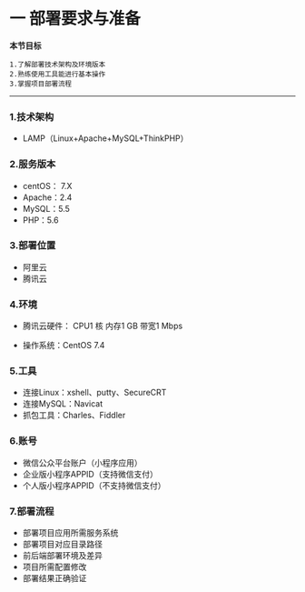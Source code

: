 # 一 部署要求与准备

**本节目标**

```
1.了解部署技术架构及环境版本
2.熟练使用工具能进行基本操作
3.掌握项目部署流程
```

---

### 1.技术架构

- LAMP（Linux+Apache+MySQL+ThinkPHP）

### 2.服务版本

- centOS： 7.X
- Apache：2.4
- MySQL：5.5
- PHP：5.6

### 3.部署位置

- 阿里云
- 腾讯云

### 4.环境

- 腾讯云硬件： CPU1 核 内存1 GB 带宽1 Mbps 

- 操作系统：CentOS 7.4


### 5.工具

- 连接Linux：xshell、putty、SecureCRT
- 连接MySQL：Navicat
- 抓包工具：Charles、Fiddler

### 6.账号

- 微信公众平台账户（小程序应用）
- 企业版小程序APPID（支持微信支付）
- 个人版小程序APPID（不支持微信支付）

### 7.部署流程

- 部署项目应用所需服务系统
- 部署项目对应目录路径
- 前后端部署环境及差异
- 项目所需配置修改
- 部署结果正确验证